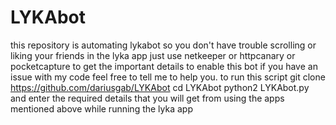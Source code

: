 # LYKAbot
this repository is automating lykabot so you don't have trouble scrolling or liking your friends in the lyka app just use netkeeper or httpcanary or pocketcapture to get the important details to enable this bot if you have an issue with my code feel free to tell me to help you. to run this script git clone https://github.com/dariusgab/LYKAbot 
cd LYKAbot
python2 LYKAbot.py
and enter the required details that you will get from using the apps mentioned above while running the lyka app
